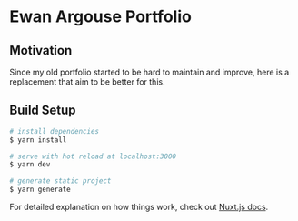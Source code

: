 # Ewan Argouse Portfolio

## Motivation

Since my old portfolio started to be hard to maintain and improve,
here is a replacement that aim to be better for this.

## Build Setup

```bash
# install dependencies
$ yarn install

# serve with hot reload at localhost:3000
$ yarn dev

# generate static project
$ yarn generate
```

For detailed explanation on how things work, check out [Nuxt.js docs](https://nuxtjs.org).
